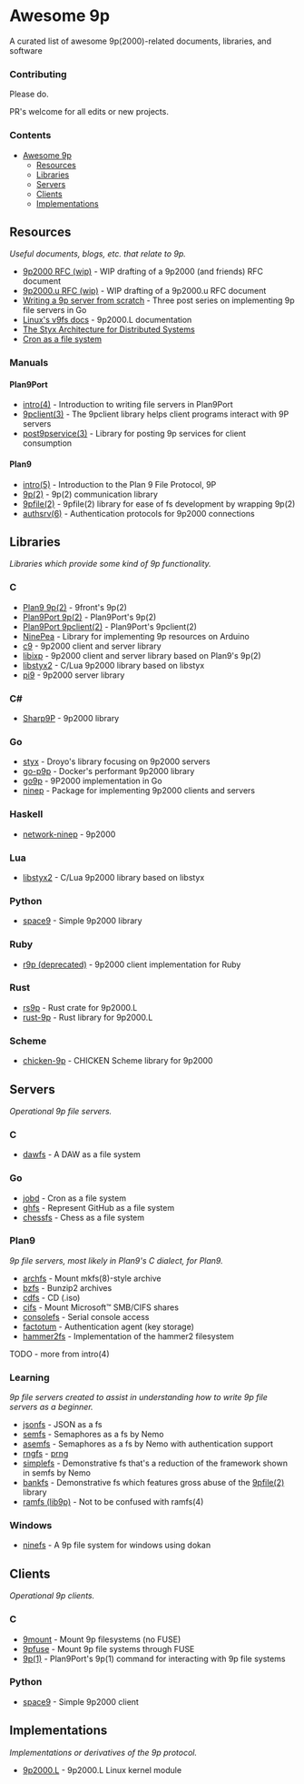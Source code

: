 # Awesome 9p

A curated list of awesome 9p(2000)-related documents, libraries, and software

### Contributing

Please do.

PR's welcome for all edits or new projects. 

### Contents

- [Awesome 9p](#awesome-9p)
  - [Resources](#resources)
  - [Libraries](#libraries)
  - [Servers](#servers)
  - [Clients](#clients)
  - [Implementations](#implementations)

## Resources

*Useful documents, blogs, etc. that relate to 9p.*

* [9p2000 RFC (wip)](http://ericvh.github.io/9p-rfc/rfc9p2000.html) - WIP drafting of a 9p2000 (and friends) RFC document
* [9p2000.u RFC (wip)](http://ericvh.github.io/9p-rfc/rfc9p2000.u.html) - WIP drafting of a 9p2000.u RFC document
* [Writing a 9p server from scratch](https://blog.aqwari.net/9p/) - Three post series on implementing 9p file servers in Go
* [Linux's v9fs docs](https://www.kernel.org/doc/Documentation/filesystems/9p.txt) - 9p2000.L documentation
* [The Styx Architecture for Distributed Systems](http://doc.cat-v.org/inferno/4th_edition/styx)
* [Cron as a file system](https://blog.gopheracademy.com/cron-filesystem/)

### Manuals

#### Plan9Port

* [intro(4)](http://man.cat-v.org/p9p/4/intro) - Introduction to writing file servers in Plan9Port
* [9pclient(3)](http://man.cat-v.org/p9p/3/9pclient) - The 9pclient library helps client programs interact with 9P servers
* [post9pservice(3)](http://man.cat-v.org/p9p/3/post9pservice) - Library for posting 9p services for client consumption

#### Plan9

* [intro(5)](http://man.cat-v.org/9front/5/intro) - Introduction to the Plan 9 File Protocol, 9P
* [9p(2)](http://man.cat-v.org/9front/2/9p) - 9p(2) communication library
* [9pfile(2)](http://man.cat-v.org/9front/2/9pfile) - 9pfile(2) library for ease of fs development by wrapping 9p(2)
* [authsrv(6)](http://man.cat-v.org/9front/6/authsrv) - Authentication protocols for 9p2000 connections

## Libraries

*Libraries which provide some kind of 9p functionality.*

### C

* [Plan9 9p(2)](http://code.9front.org/hg/plan9front/file/tip/sys/src/lib9p) - 9front's 9p(2) 
* [Plan9Port 9p(2)](https://github.com/9fans/plan9port/tree/master/src/lib9p) - Plan9Port's 9p(2) 
* [Plan9Port 9pclient(2)](https://github.com/9fans/plan9port/tree/master/src/lib9pclient) - Plan9Port's 9pclient(2)
* [NinePea](https://github.com/echoline/NinePea) - Library for implementing 9p resources on Arduino
* [c9](https://github.com/ftrvxmtrx/c9) - 9p2000 client and server library
* [libixp](https://dl.suckless.org/libs/libixp-0.5.tar.gz) - 9p2000 client and server library based on Plan9's 9p(2)
* [libstyx2](https://github.com/bhgv/listyx2-9p-C-lib-and-plugins) - C/Lua 9p2000 library based on libstyx
* [pi9](https://github.com/Cloudef/pi9) - 9p2000 server library

### C#

* [Sharp9P](https://github.com/dave-tucker/Sharp9P) - 9p2000 library

### Go

* [styx](https://github.com/droyo/styx) - Droyo's library focusing on 9p2000 servers
* [go-p9p](https://github.com/docker/go-p9p) - Docker's performant 9p2000 library
* [go9p](https://github.com/knusbaum/go9p) - 9P2000 implementation in Go
* [ninep](https://github.com/lionkov/ninep) - Package for implementing 9p2000 clients and servers

### Haskell

* [network-ninep](https://github.com/elemir/network-ninep) - 9p2000

### Lua

* [libstyx2](https://github.com/bhgv/listyx2-9p-C-lib-and-plugins) - C/Lua 9p2000 library based on libstyx

### Python

* [space9](https://github.com/cea-hpc/space9) - Simple 9p2000 library 

### Ruby

* [r9p (deprecated)](https://dl.suckless.org/libs/r9p-0.4.tgz) - 9p2000 client implementation for Ruby

### Rust

* [rs9p](https://pfpacket.github.io/rust-9p/rs9p/) - Rust crate for 9p2000.L
* [rust-9p](https://github.com/pfpacket/rust-9p) - Rust library for 9p2000.L

### Scheme

* [chicken-9p](https://github.com/dspearson/chicken-9p) - CHICKEN Scheme library for 9p2000

## Servers

*Operational 9p file servers.*

### C

* [dawfs](https://github.com/ftrvxmtrx/dawfs) - A DAW as a file system

### Go

* [jobd](https://github.com/wkharold/jobd) - Cron as a file system
* [ghfs](https://github.com/sirnewton01/ghfs) - Represent GitHub as a file system
* [chessfs](https://git.disroot.org/kitzman/chessfs) - Chess as a file system

### Plan9

*9p file servers, most likely in Plan9's C dialect, for Plan9.*

* [archfs](http://code.9front.org/hg/plan9front/raw-file/tip/sys/src/cmd/archfs.c) - Mount mkfs(8)-style archive
* [bzfs](http://code.9front.org/hg/plan9front/file/tip/sys/src/cmd/bzfs) - Bunzip2 archives 
* [cdfs](http://code.9front.org/hg/plan9front/file/tip/sys/src/cmd/cdfs) - CD (.iso) 
* [cifs](http://code.9front.org/hg/plan9front/file/tip/sys/src/cmd/cifs) - Mount Microsoft™ SMB/CIFS shares
* [consolefs](http://code.9front.org/hg/plan9front/raw-file/tip/sys/src/cmd/aux/consolefs.c) - Serial console access
* [factotum](http://code.9front.org/hg/plan9front/file/file/sys/src/cmd/auth/factotum) - Authentication agent (key storage)
* [hammer2fs](https://github.com/driusan/hammer2fs) - Implementation of the hammer2 filesystem

TODO - more from intro(4)

### Learning

*9p file servers created to assist in understanding how to write 9p file servers as a beginner.*

* [jsonfs](https://github.com/droyo/jsonfs) - JSON as a fs
* [semfs](https://bitbucket.org/henesy/9intro/src/default/ch13/semfs/) - Semaphores as a fs by Nemo
* [asemfs](https://bitbucket.org/henesy/9intro/src/default/ch14/asemfs/) - Semaphores as a fs by Nemo with authentication support
* [rngfs](TODO) - [prng](https://en.wikipedia.org/wiki/Pseudorandom_number_generator)
* [simplefs](https://bitbucket.org/henesy/simplefs) - Demonstrative fs that's a reduction of the framework shown in semfs by Nemo
* [bankfs](https://bitbucket.org/henesy/bankfs) - Demonstrative fs which features gross abuse of the [9pfile(2)](http://man.cat-v.org/9front/2/9pfile) library
* [ramfs (lib9p)](http://code.9front.org/hg/plan9front/raw-file/973f85a881d0/sys/src/lib9p/ramfs.c) - Not to be confused with ramfs(4)

### Windows

* [ninefs](https://github.com/9nut/ninefs) - A 9p file system for windows using dokan

## Clients

*Operational 9p clients.*

### C

* [9mount](http://sqweek.net/hg/9mount/) - Mount 9p filesystems (no FUSE)
* [9pfuse](https://github.com/aperezdc/9pfuse) - Mount 9p file systems through FUSE
* [9p(1)](https://raw.githubusercontent.com/9fans/plan9port/master/src/cmd/9p.c) - Plan9Port's 9p(1) command for interacting with 9p file systems 

### Python

* [space9](https://github.com/cea-hpc/space9) - Simple 9p2000 client

## Implementations

*Implementations or derivatives of the 9p protocol.*

* [9p2000.L](https://github.com/torvalds/linux/tree/master/fs/9p) - 9p2000.L Linux kernel module
